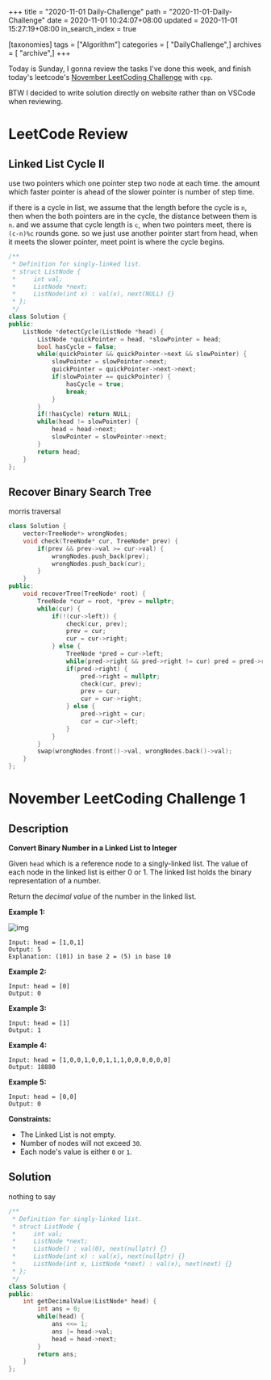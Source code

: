 +++
title = "2020-11-01 Daily-Challenge"
path = "2020-11-01-Daily-Challenge"
date = 2020-11-01 10:24:07+08:00
updated = 2020-11-01 15:27:19+08:00
in_search_index = true

[taxonomies]
tags = ["Algorithm"]
categories = [ "DailyChallenge",]
archives = [ "archive",]
+++

Today is Sunday, I gonna review the tasks I've done this week, and finish today's leetcode's [November LeetCoding Challenge](https://leetcode.com/explore/challenge/card/november-leetcoding-challenge/564/week-1-november-1st-november-7th/3516/) with `cpp`.

BTW I decided to write solution directly on website rather than on VSCode when reviewing.

<!-- more -->

# LeetCode Review

## Linked List Cycle II

use two pointers which one pointer step two node at each time. the amount which faster pointer is ahead of the slower pointer is number of step time.

if there is a cycle in list, we assume that the length before the cycle is `n`, then when the both pointers are in the cycle, the distance between them is `n`. and we assume that cycle length is `c`, when two pointers meet, there is `(c-n)%c` rounds gone. so we just use another pointer start from head, when it meets the slower pointer, meet point is where the cycle begins.

``` cpp
/**
 * Definition for singly-linked list.
 * struct ListNode {
 *     int val;
 *     ListNode *next;
 *     ListNode(int x) : val(x), next(NULL) {}
 * };
 */
class Solution {
public:
    ListNode *detectCycle(ListNode *head) {
        ListNode *quickPointer = head, *slowPointer = head;
        bool hasCycle = false;
        while(quickPointer && quickPointer->next && slowPointer) {
            slowPointer = slowPointer->next;
            quickPointer = quickPointer->next->next;
            if(slowPointer == quickPointer) {
                hasCycle = true;
                break;
            }
        }
        if(!hasCycle) return NULL;
        while(head != slowPointer) {
            head = head->next;
            slowPointer = slowPointer->next;
        }
        return head;
    }
};
```

## Recover Binary Search Tree

morris traversal

``` cpp
class Solution {
    vector<TreeNode*> wrongNodes;
    void check(TreeNode* cur, TreeNode* prev) {
        if(prev && prev->val >= cur->val) {
            wrongNodes.push_back(prev);
            wrongNodes.push_back(cur);
        }
    }
public:
    void recoverTree(TreeNode* root) {
        TreeNode *cur = root, *prev = nullptr;
        while(cur) {
            if(!(cur->left)) {
                check(cur, prev);
                prev = cur;
                cur = cur->right;
            } else {
                TreeNode *pred = cur->left;
                while(pred->right && pred->right != cur) pred = pred->right;
                if(pred->right) {
                    pred->right = nullptr;
                    check(cur, prev);
                    prev = cur;
                    cur = cur->right;
                } else {
                    pred->right = cur;
                    cur = cur->left;
                }
            }
        }
        swap(wrongNodes.front()->val, wrongNodes.back()->val);
    }
};
```

# November LeetCoding Challenge 1

## Description

**Convert Binary Number in a Linked List to Integer**

Given `head` which is a reference node to a singly-linked list. The value of each node in the linked list is either 0 or 1. The linked list holds the binary representation of a number.

Return the *decimal value* of the number in the linked list.

**Example 1:**

![img](https://assets.leetcode.com/uploads/2019/12/05/graph-1.png)

```
Input: head = [1,0,1]
Output: 5
Explanation: (101) in base 2 = (5) in base 10
```

**Example 2:**

```
Input: head = [0]
Output: 0
```

**Example 3:**

```
Input: head = [1]
Output: 1
```

**Example 4:**

```
Input: head = [1,0,0,1,0,0,1,1,1,0,0,0,0,0,0]
Output: 18880
```

**Example 5:**

```
Input: head = [0,0]
Output: 0
```

**Constraints:**

- The Linked List is not empty.
- Number of nodes will not exceed `30`.
- Each node's value is either `0` or `1`.

## Solution

nothing to say

``` cpp
/**
 * Definition for singly-linked list.
 * struct ListNode {
 *     int val;
 *     ListNode *next;
 *     ListNode() : val(0), next(nullptr) {}
 *     ListNode(int x) : val(x), next(nullptr) {}
 *     ListNode(int x, ListNode *next) : val(x), next(next) {}
 * };
 */
class Solution {
public:
    int getDecimalValue(ListNode* head) {
        int ans = 0;
        while(head) {
            ans <<= 1;
            ans |= head->val;
            head = head->next;
        }
        return ans;
    }
};
```